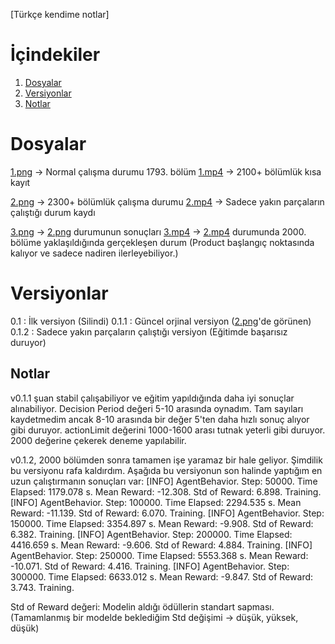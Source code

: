 [Türkçe kendime notlar]

# İçindekiler

1. [Dosyalar](#docs)
2. [Versiyonlar](#versions)
3. [Notlar](#notes)


# Dosyalar <a name = "docs"></a>
[1.png](1.png) -> Normal çalışma durumu 1793. bölüm
[1.mp4](1.mp4) -> 2100+ bölümlük kısa kayıt

[2.png](2.png) -> 2300+ bölümlük çalışma durumu
[2.mp4](2.mp4) -> Sadece yakın parçaların çalıştığı durum kaydı

[3.png](3.png) -> [2.png](2.png) durumunun sonuçları
[3.mp4](3.mp4) -> [2.mp4](2.mp4) durumunda 2000. bölüme yaklaşıldığında gerçekleşen durum (Product başlangıç noktasında kalıyor ve sadece nadiren ilerleyebiliyor.)


# Versiyonlar <a name = "versions"></a>

0.1 : İlk versiyon (Silindi)
0.1.1 : Güncel orjinal versiyon ([2.png](2.png)'de görünen)
0.1.2 : Sadece yakın parçaların çalıştığı versiyon (Eğitimde başarısız duruyor)

## Notlar <a name = "notes"></a>

v0.1.1 şuan stabil çalışabiliyor ve eğitim yapıldığında daha iyi sonuçlar alınabiliyor. Decision Period değeri 5-10 arasında oynadım. Tam sayıları kaydetmedim ancak 8-10 arasında bir değer 5'ten daha hızlı sonuç alıyor gibi duruyor. actionLimit değerini 1000-1600 arası tutnak yeterli gibi duruyor. 2000 değerine çekerek deneme yapılabilir.

v0.1.2, 2000 bölümden sonra tamamen işe yaramaz bir hale geliyor. Şimdilik bu versiyonu rafa kaldırdım. Aşağıda bu versiyonun son halinde yaptığım en uzun çalıştırmanın sonuçları var:
\[INFO] AgentBehavior. Step: 50000. Time Elapsed: 1179.078 s. Mean Reward: -12.308. Std of Reward: 6.898. Training.
\[INFO] AgentBehavior. Step: 100000. Time Elapsed: 2294.535 s. Mean Reward: -11.139. Std of Reward: 6.070. Training.
\[INFO] AgentBehavior. Step: 150000. Time Elapsed: 3354.897 s. Mean Reward: -9.908. Std of Reward: 6.382. Training.
\[INFO] AgentBehavior. Step: 200000. Time Elapsed: 4416.659 s. Mean Reward: -9.606. Std of Reward: 4.884. Training.
\[INFO] AgentBehavior. Step: 250000. Time Elapsed: 5553.368 s. Mean Reward: -10.071. Std of Reward: 4.416. Training.
\[INFO] AgentBehavior. Step: 300000. Time Elapsed: 6633.012 s. Mean Reward: -9.847. Std of Reward: 3.743. Training.

Std of Reward değeri: Modelin aldığı ödüllerin standart sapması. (Tamamlanmış bir modelde beklediğim Std değişimi -> düşük, yüksek, düşük)

